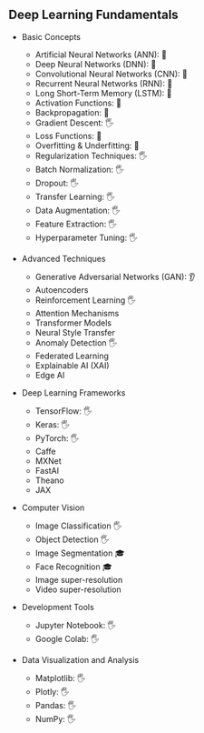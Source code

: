 ## Deep Learning Fundamentals

- Basic Concepts
  - Artificial Neural Networks (ANN): 🙋
  - Deep Neural Networks (DNN): 🙋
  - Convolutional Neural Networks (CNN): 🙋
  - Recurrent Neural Networks (RNN): 🙋
  - Long Short-Term Memory (LSTM): 🙋
  - Activation Functions: 🙋
  - Backpropagation: 🙋
  - Gradient Descent: 🖐️
  - Loss Functions: 🙋
  - Overfitting & Underfitting: 🙋
  - Regularization Techniques: 🖐️
  - Batch Normalization: 🖐️
  - Dropout: 🖐️
  - Transfer Learning: 🖐️
  - Data Augmentation: 🖐️
  - Feature Extraction: 🖐️
  - Hyperparameter Tuning: 🖐️

- Advanced Techniques
  - Generative Adversarial Networks (GAN): 👂
  - Autoencoders
  - Reinforcement Learning 🖐️
  - Attention Mechanisms
  - Transformer Models
  - Neural Style Transfer
  - Anomaly Detection 🖐️
  - Federated Learning
  - Explainable AI (XAI)
  - Edge AI

- Deep Learning Frameworks
  - TensorFlow: 🖐️
  - Keras: 🖐️
  - PyTorch: 🖐️
  - Caffe
  - MXNet
  - FastAI
  - Theano
  - JAX

- Computer Vision
  - Image Classification 🖐️
  - Object Detection 🖐️
  - Image Segmentation 🎓
  - Face Recognition 🎓
  - Image super-resolution
  - Video super-resolution

- Development Tools
  - Jupyter Notebook: 🖐️
  - Google Colab: 🖐️

- Data Visualization and Analysis
  - Matplotlib: 🖐️
  - Plotly: 🖐️
  - Pandas: 🖐️
  - NumPy: 🖐️